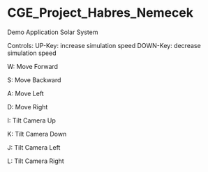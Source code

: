 # CGE_Project_Habres_Nemecek

Demo Application Solar System

Controls:
UP-Key:   increase simulation speed
DOWN-Key: decrease simulation speed

W:        Move Forward

S:        Move Backward

A:        Move Left

D:        Move Right


I:        Tilt Camera Up

K:        Tilt Camera Down

J:        Tilt Camera Left

L:        Tilt Camera Right

